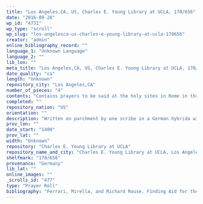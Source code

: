 ```yaml
---
title: "Los Angeles,CA, US, Charles E. Young Library at UCLA, 170/656"
date: "2016-09-28"
wp_id: "4731"
wp_type: "scroll"
wp_slug: "los-angelesca-us-charles-e-young-library-at-ucla-170656"
creator: "admin"
online_bibliography_record: ""
language_1: "Unknown Language"
language_2: ""
lib_lon: ""
meta_title: "Los Angeles,CA, US, Charles E. Young Library at UCLA, 170/656"
date_quality: "ca"
length: "Unknown"
repository_city: "Los Angeles,CA"
number_of_pieces: "4"
contents: "Contains prayers to be said at the holy sites in Rome in three parts, with an extensive listing of Roman churches and monuments."
completed: ""
repository_nation: "US"
orientation: ""
description: "Written on parchment by one scribe in a German hybrida with initials in red."
prov_lon: ""
date_start: "1400"
prov_lat: ""
width: "Unknown"
repository: "Charles E. Young Library at UCLA"
repository_name_and_city: "Charles E. Young Library at UCLA, Los Angeles CA US"
shelfmark: "170/656"
provenance: "Germany"
lib_lat: ""
online_images: ""
_scrolls_id: "477"
type: "Prayer Roll"
bibliography: "Ferrari, Mirella, and Richard Rouse. Finding Aid for the Medieval and Renaissance Manuscripts Collection - Library Special Collections, Ca. 1198-1616. Los Angeles, CA: University of California Press, 1991."
---
```



